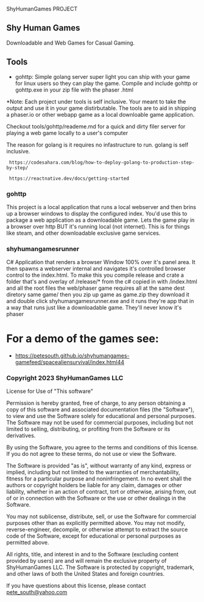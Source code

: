 
ShyHumanGames PROJECT

## Shy Human Games

Downloadable and Web Games for Casual Gaming.

## Tools

- gohttp: Simple golang server super light you can ship with your game for linux users
          so they can play the game.  Compile and include gohttp or gohttp.exe in your zip file
          with the phaser .html


*Note: Each project under tools is self inclusive.  Your meant to take the output and use it in your game distirbutable.  The tools are to aid in shipping a phaser.io or other webapp game as a local downloable game application.

Checkout tools/gohttp/reademe.md for a quick and dirty filer server for playing
a web game locally to a user's computer

The reason for golang is it requires no infastructure to run.  golang is self inclusive.

     https://codesahara.com/blog/how-to-deploy-golang-to-production-step-by-step/
     
     https://reactnative.dev/docs/getting-started

### gohttp
This project is a local application that runs a local webserver and then brins
up a browser windows to display the configured index.  You'd use this to package
a web application as a downloadable game.  Lets the game play in a browser over http
BUT it's running local (not internet).  This is for things like steam, and other downloadable exclusive game services.


### shyhumangamesrunner 
C# Application that renders a browser Window 100% over it's panel area.  It then spawns a webserver internal and navigates it's controlled browser control to the index.html.  To make this you compile release and crate a folder that's and overlay of /release/* from the c# copied in with /index.html and all the root files the web/phaser game requires all at the same dest diretory same game/   then you zip up game as game.zip  they download it and double click shyhumangamesrunner.exe and it runs they're app that in a way that runs just like a downloadable game. They'll never know it's phaser




# For a demo of the games see:

- https://petesouth.github.io/shyhumangames-gamefeed/spacealiensurvival/index.html44




### Copyright 2023 ShyHumanGames LLC

License for Use of "This software"

Permission is hereby granted, free of charge, to any person obtaining a copy of this software and associated documentation files (the "Software"), to view and use the Software solely for educational and personal purposes. The Software may not be used for commercial purposes, including but not limited to selling, distributing, or profiting from the Software or its derivatives.

By using the Software, you agree to the terms and conditions of this license. If you do not agree to these terms, do not use or view the Software.

The Software is provided "as is", without warranty of any kind, express or implied, including but not limited to the warranties of merchantability, fitness for a particular purpose and noninfringement. In no event shall the authors or copyright holders be liable for any claim, damages or other liability, whether in an action of contract, tort or otherwise, arising from, out of or in connection with the Software or the use or other dealings in the Software.

You may not sublicense, distribute, sell, or use the Software for commercial purposes other than as explicitly permitted above. You may not modify, reverse-engineer, decompile, or otherwise attempt to extract the source code of the Software, except for educational or personal purposes as permitted above.

All rights, title, and interest in and to the Software (excluding content provided by users) are and will remain the exclusive property of ShyHumanGames LLC. The Software is protected by copyright, trademark, and other laws of both the United States and foreign countries.

If you have questions about this license, please contact pete_south@yahoo.com
